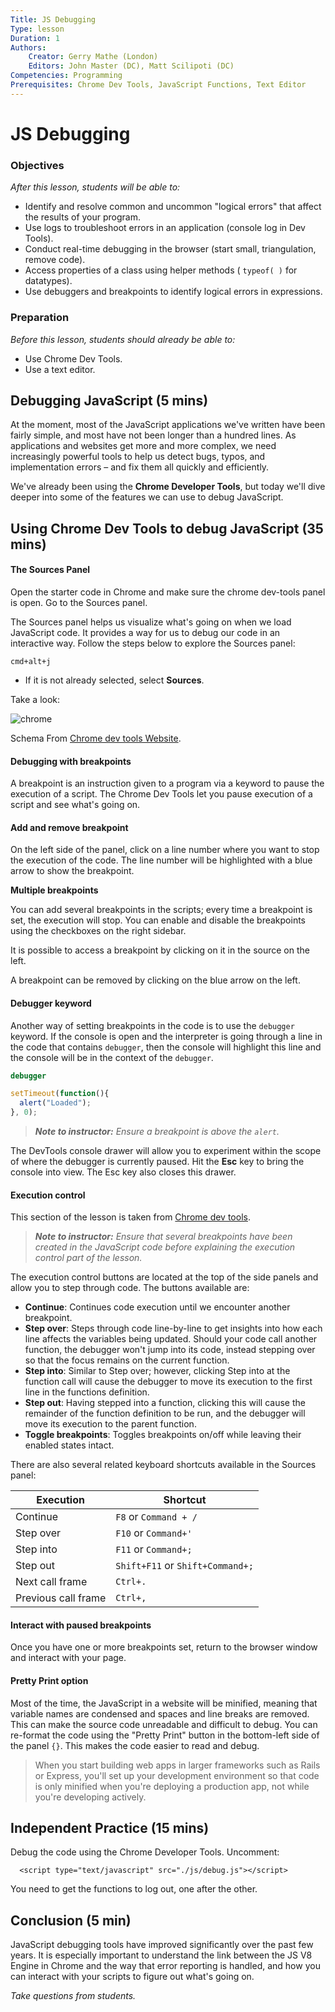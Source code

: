 ```yaml
---
Title: JS Debugging
Type: lesson
Duration: 1
Authors:
    Creator: Gerry Mathe (London)
    Editors: John Master (DC), Matt Scilipoti (DC)
Competencies: Programming
Prerequisites: Chrome Dev Tools, JavaScript Functions, Text Editor
---
```


# JS Debugging

### Objectives
*After this lesson, students will be able to:*

- Identify and resolve common and uncommon "logical errors" that affect the results of your program.
- Use logs to troubleshoot errors in an application (console log in Dev Tools).
- Conduct real-time debugging in the browser (start small, triangulation, remove code).
- Access properties of a class using helper methods ( `typeof( )` for datatypes).
- Use debuggers and breakpoints to identify logical errors in expressions.

### Preparation
*Before this lesson, students should already be able to:*

- Use Chrome Dev Tools.
- Use a text editor.

## Debugging JavaScript (5 mins)

At the moment, most of the JavaScript applications we've written have been fairly simple, and most have not been longer than a hundred lines. As applications and websites get more and more complex, we need increasingly powerful tools to help us detect bugs, typos, and implementation errors – and fix them all quickly and efficiently.

We've already been using the **Chrome Developer Tools**, but today we'll dive deeper into some of the features we can use to debug JavaScript.

## Using Chrome Dev Tools to debug JavaScript (35 mins)

#### The Sources Panel

Open the starter code in Chrome and make sure the chrome dev-tools panel is open. Go to the Sources panel.

The Sources panel helps us visualize what's going on when we load JavaScript code. It provides a way for us to debug our code in an interactive way. Follow the steps below to explore the Sources panel:

```
cmd+alt+j
```

- If it is not already selected, select **Sources**.

Take a look:

![chrome](http://s6.postimg.org/5fwewzf0h/298740c0_175f_11e5_84a1_f8c88c3e607a.jpg)

Schema From [Chrome dev tools Website](https://developer.chrome.com/devtools/docs/javascript-debugging).

#### Debugging with breakpoints

A breakpoint is an instruction given to a program via a keyword to pause the execution of a script. The Chrome Dev Tools let you pause execution of a script and see what's going on.

#### Add and remove breakpoint

On the left side of the panel, click on a line number where you want to stop the execution of the code. The line number will be highlighted with a blue arrow to show the breakpoint.

**Multiple breakpoints**

You can add several breakpoints in the scripts; every time a breakpoint is set, the execution will stop. You can enable and disable the breakpoints using the checkboxes on the right sidebar.

It is possible to access a breakpoint by clicking on it in the source on the left.

A breakpoint can be removed by clicking on the blue arrow on the left.

#### Debugger keyword

Another way of setting breakpoints in the code is to use the `debugger` keyword. If the console is open and the interpreter is going through a line in the code that contains `debugger`, then the console will highlight this line and the console will be in the context of the `debugger`.

```javascript
debugger

setTimeout(function(){
  alert("Loaded");
}, 0);
```

> ***Note to instructor:*** _Ensure a breakpoint is above the `alert`._

The DevTools console drawer will allow you to experiment within the scope of where the debugger is currently paused. Hit the **Esc** key to bring the console into view. The Esc key also closes this drawer.

#### Execution control

This section of the lesson is taken from [Chrome dev tools](https://developer.chrome.com/devtools/docs/javascript-debugging#execution-control).

> ***Note to instructor:*** _Ensure that several breakpoints have been created in the JavaScript code before explaining the execution control part of the lesson._

The execution control buttons are located at the top of the side panels and allow you to step through code. The buttons available are:

- **Continue**: Continues code execution until we encounter another breakpoint.
- **Step over**: Steps through code line-by-line to get insights into how each line affects the variables being updated. Should your code call another function, the debugger won't jump into its code, instead stepping over so that the focus remains on the current function.
- **Step into**: Similar to Step over; however, clicking Step into at the function call will cause the debugger to move its execution to the first line in the functions definition.
- **Step out**: Having stepped into a function, clicking this will cause the remainder of the function definition to be run, and the debugger will move its execution to the parent function.
- **Toggle breakpoints**: Toggles breakpoints on/off while leaving their enabled states intact.

There are also several related keyboard shortcuts available in the Sources panel:

| Execution | Shortcut |
|-----------|----------|
| Continue | `F8` or `Command + /` |
| Step over | `F10` or `Command+'` |
| Step into | `F11` or `Command+;`  |
| Step out | `Shift+F11` or `Shift+Command+;` |
| Next call frame | `Ctrl+.` |
| Previous call frame | `Ctrl+,` |

#### Interact with paused breakpoints

Once you have one or more breakpoints set, return to the browser window and interact with your page.

#### Pretty Print option

Most of the time, the JavaScript in a website will be minified, meaning that variable names are condensed and spaces and line breaks are removed. This can make the source code unreadable and difficult to debug. You can re-format the code using the "Pretty Print" button in the bottom-left side of the panel `{}`. This makes the code easier to read and debug.

> When you start building web apps in larger frameworks such as Rails or Express, you'll set up your development environment so that code is only minified when you're deploying a production app, not while you're developing actively.

## Independent Practice (15 mins)

Debug the code using the Chrome Developer Tools. Uncomment:

```
  <script type="text/javascript" src="./js/debug.js"></script>
```

You need to get the functions to log out, one after the other.

## Conclusion (5 min)

JavaScript debugging tools have improved significantly over the past few years. It is especially important to understand the link between the JS V8 Engine in Chrome and the way that error reporting is handled, and how you can interact with your scripts to figure out what's going on.

*Take questions from students.*
